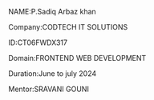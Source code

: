NAME:P.Sadiq Arbaz khan

Company:CODTECH IT SOLUTIONS

ID:CT06FWDX317

Domain:FRONTEND WEB DEVELOPMENT

Duration:June to july 2024

Mentor:SRAVANI GOUNI
